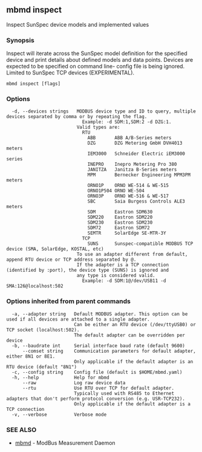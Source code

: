 ## mbmd inspect

Inspect SunSpec device models and implemented values

### Synopsis

Inspect will iterate across the SunSpec model definition for the specified device and print details about defined models and data points.
Devices are expected to be specified on command line- config file is being ignored.
Limited to SunSpec TCP devices (EXPERIMENTAL).

```
mbmd inspect [flags]
```

### Options

```
  -d, --devices strings   MODBUS device type and ID to query, multiple devices separated by comma or by repeating the flag.
                            Example: -d SDM:1,SDM:2 -d DZG:1.
                          Valid types are:
                            RTU
                              ABB       ABB A/B-Series meters
                              DZG       DZG Metering GmbH DVH4013 meters
                              IEM3000   Schneider Electric iEM3000 series
                              INEPRO    Inepro Metering Pro 380
                              JANITZA   Janitza B-Series meters
                              MPM       Bernecker Engineering MPM3PM meters
                              ORNO1P    ORNO WE-514 & WE-515
                              ORNO1P504 ORNO WE-504
                              ORNO3P    ORNO WE-516 & WE-517
                              SBC       Saia Burgess Controls ALE3 meters
                              SDM       Eastron SDM630
                              SDM220    Eastron SDM220
                              SDM230    Eastron SDM230
                              SDM72     Eastron SDM72
                              SEMTR     SolarEdge SE-MTR-3Y
                            TCP
                              SUNS      Sunspec-compatible MODBUS TCP device (SMA, SolarEdge, KOSTAL, etc)
                          To use an adapter different from default, append RTU device or TCP address separated by @.
                          If the adapter is a TCP connection (identified by :port), the device type (SUNS) is ignored and
                          any type is considered valid.
                            Example: -d SDM:1@/dev/USB11 -d SMA:126@localhost:502
```

### Options inherited from parent commands

```
  -a, --adapter string   Default MODBUS adapter. This option can be used if all devices are attached to a single adapter.
                         Can be either an RTU device (/dev/ttyUSB0) or TCP socket (localhost:502).
                         The default adapter can be overridden per device
  -b, --baudrate int     Serial interface baud rate (default 9600)
      --comset string    Communication parameters for default adapter, either 8N1 or 8E1.
                         Only applicable if the default adapter is an RTU device (default "8N1")
  -c, --config string    Config file (default is $HOME/mbmd.yaml)
  -h, --help             Help for mbmd
      --raw              Log raw device data
      --rtu              Use RTU over TCP for default adapter.
                         Typically used with RS485 to Ethernet adapters that don't perform protocol conversion (e.g. USR-TCP232).
                         Only applicable if the default adapter is a TCP connection
  -v, --verbose          Verbose mode
```

### SEE ALSO

* [mbmd](mbmd.md)	 - ModBus Measurement Daemon


